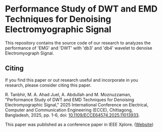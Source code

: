 # Performance Study of DWT and EMD Techniques for Denoising Electromyographic Signal
This repository contains the source code of our research to analyzes the performance of 'EMG' and 'DWT' with 'db3' and 'db4' wavelet to denoise Electromyograph Signal.

## Citing
If you find this paper or out research useful and incorporate in you research, please consider citing this paper.

R. Tanbhir, M. A. Ahad Juel, A. Abdullah and M. Moznuzzaman, "Performance Study of DWT and EMD Techniques for Denoising Electromyographic Signal," 2025 International Conference on Electrical, Computer and Communication Engineering (ECCE), Chittagong, Bangladesh, 2025, pp. 1-6, doi: [10.1109/ECCE64574.2025.11013933](https://doi.org/10.1109/ECCE64574.2025.11013933).

This paper was published as a conference paper in IEEE Xplore. ([Website](https://ieeexplore.ieee.org/document/11013933))
